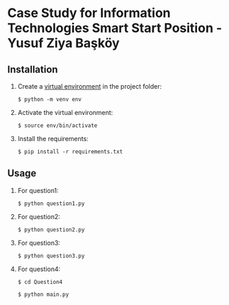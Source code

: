 # Case Study for Information Technologies Smart Start Position - Yusuf Ziya Başköy

## Installation

1. Create a [virtual environment](https://docs.python.org/3/library/venv.html#creating-virtual-environments
   "Official documentation") in the project folder:

    `$ python -m venv env`

2. Activate the virtual environment:

    `$ source env/bin/activate`

3. Install the requirements:

    `$ pip install -r requirements.txt`

## Usage

1. For question1:

    `$ python question1.py`

2. For question2:

    `$ python question2.py`

3. For question3:

    `$ python question3.py`

4. For question4:

    `$ cd Question4`
    
    `$ python main.py`
